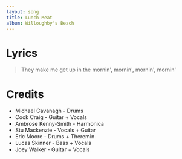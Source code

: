 ```yaml
---
layout: song
title: Lunch Meat
album: Willoughby's Beach
---
```


# Lyrics

> They make me get up in the mornin', mornin', mornin', mornin'  

# Credits

* Michael Cavanagh - Drums  
* Cook Craig - Guitar + Vocals  
* Ambrose Kenny-Smith - Harmonica  
* Stu Mackenzie - Vocals + Guitar  
* Eric Moore - Drums + Theremin  
* Lucas Skinner - Bass + Vocals  
* Joey Walker - Guitar + Vocals  
